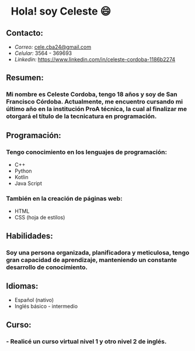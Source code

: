 # &nbsp; **Hola! soy Celeste** 😄
## **Contacto:** 
- *Correo:* cele.cba24@gmail.com 
- *Celular:* 3564 - 369693
- *Linkedin:* https://www.linkedin.com/in/celeste-cordoba-1186b2274
  
## **Resumen:**
### Mi nombre es Celeste Cordoba, tengo 18 años y soy de San Francisco Córdoba. Actualmente, me encuentro cursando mi último año en la institución ProA técnica, la cual al finalizar me otorgará el título de la tecnicatura en programación.

## **Programación:**
### Tengo conocimiento en los lenguajes de programación: 
* C++
* Python
* Kotlin
* Java Script

### También en la creación de páginas web:
* HTML
* CSS (hoja de estilos)

## **Habilidades:**
### Soy una persona **organizada, planificadora y meticulosa**, tengo gran **capacidad de aprendizaje**, manteniendo un constante desarrollo de conocimiento. 

## **Idiomas:**
* Español (nativo)
*  Inglés básico - intermedio

## **Curso:**
### - Realicé un curso virtual nivel 1 y otro nivel 2 de inglés.
